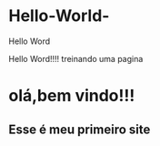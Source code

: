 # Hello-World-
<!DOCTYPE html>


<html> 

<head>


<body>
    <div> Hello Word </div>
<p>Hello Word!!!! 
    treinando uma pagina 
    <h1>olá,bem vindo!!!</h1>
    <h2>Esse é meu primeiro  site</h2>

    
</p>

</body>


</head>







</html>
